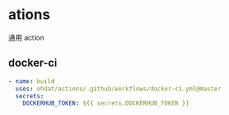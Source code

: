 # ations

通用 action

## docker-ci

```yaml
- name: build
  uses: ohdat/actions/.github/workflows/docker-ci.yml@master
  secrets:
    DOCKERHUB_TOKEN: ${{ secrets.DOCKERHUB_TOKEN }}
```
